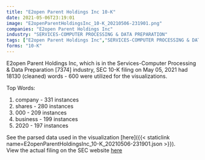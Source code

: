 ```yaml
---
title: "E2open Parent Holdings Inc 10-K"
date: 2021-05-06T23:19:01
image: "E2openParentHoldingsInc_10-K_20210506-231901.png"
companies: "E2open Parent Holdings Inc"
industry: "SERVICES-COMPUTER PROCESSING & DATA PREPARATION"
tags: ["E2open Parent Holdings Inc","SERVICES-COMPUTER PROCESSING & DATA PREPARATION","05-05-2021","10-K"]
forms: "10-K"
---
```

E2open Parent Holdings Inc, which is in the Services-Computer Processing & Data Preparation [7374] industry, SEC 10-K filing on May 05, 2021 had 18130 (cleaned) words - 600 were utilized for the visualizations.

Top Words:
1. company - 331 instances
2. shares - 280 instances
3. 000 - 209 instances
4. business - 199 instances
5. 2020 - 197 instances


See the parsed data used in the visualization [here]({{< staticlink name=E2openParentHoldingsInc_10-K_20210506-231901.json >}}).  
View the actual filing on the SEC website [here](https://www.sec.gov/Archives/edgar/data/1800347/0001104659-21-061271.txt)